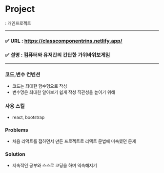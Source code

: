 # Project
: 개인프로젝트

---

### ✅ URL : https://classcomponentrins.netlify.app/
### ✅ 설명 : 컴퓨터와 유저간의 간단한 가위바위보게임

---


### 코드,변수 컨벤션

- 코드는 최대한 함수형으로 작성
- 변수명은 최대한 알아보기 쉽게 작성 직관성을 높이기 위해


### 사용 스킬

-  react, bootstrap

### Problems

- 처음 리액트를 접하면서 만든 프로젝트로 리액트 문법에 미숙헀던 문제

### Solution

- 지속적인 공부와 스스로 코딩을 하며 익숙해지기
